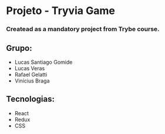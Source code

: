 # Projeto - Tryvia Game 

### Createad as a mandatory project from Trybe course.

## Grupo:
- Lucas Santiago Gomide
- Lucas Veras
- Rafael Gelatti
- Vinícius Braga

## Tecnologias: 
- React
- Redux
- CSS
